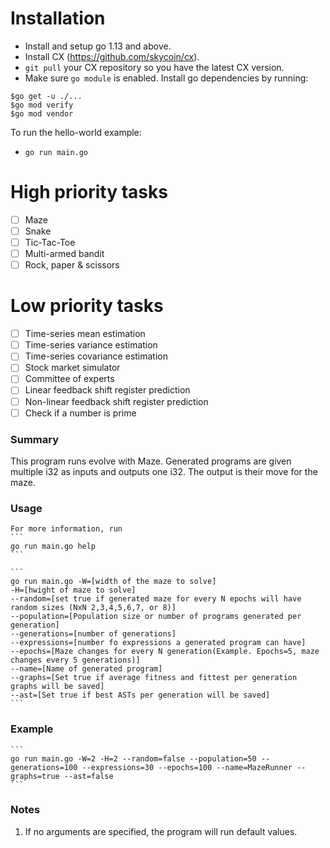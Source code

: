 # Installation

- Install and setup go 1.13 and above.
- Install CX (https://github.com/skycoin/cx).
- `git pull` your CX repository so you have the latest CX version.
- Make sure `go module` is enabled. Install go dependencies by running:
```
$go get -u ./...
$go mod verify 
$go mod vendor
```

To run the hello-world example:

- `go run main.go`

# High priority tasks
- [ ] Maze
- [ ] Snake
- [ ] Tic-Tac-Toe
- [ ] Multi-armed bandit
- [ ] Rock, paper & scissors

# Low priority tasks
- [ ] Time-series mean estimation
- [ ] Time-series variance estimation
- [ ] Time-series covariance estimation
- [ ] Stock market simulator
- [ ] Committee of experts
- [ ] Linear feedback shift register prediction
- [ ] Non-linear feedback shift register prediction
- [ ] Check if a number is prime

### Summary

This program runs evolve with Maze. Generated programs are given multiple i32 as inputs and outputs one i32. The output is their move for the maze. 

### Usage
    For more information, run
    ```
    go run main.go help 
    ```

    ```
    go run main.go -W=[width of the maze to solve] 
    -H=[hwight of maze to solve]  
    --random=[set true if generated maze for every N epochs will have random sizes (NxN 2,3,4,5,6,7, or 8)]
    --population=[Population size or number of programs generated per generation]
    --generations=[number of generations]
    --expressions=[number fo expressions a generated program can have]
    --epochs=[Maze changes for every N generation(Example. Epochs=5, maze changes every 5 generations)]
    --name=[Name of generated program]
    --graphs=[Set true if average fitness and fittest per generation graphs will be saved] 
    --ast=[Set true if best ASTs per generation will be saved]
    ```

    

### Example
    ```
    go run main.go -W=2 -H=2 --random=false --population=50 --generations=100 --expressions=30 --epochs=100 --name=MazeRunner --graphs=true --ast=false
    ```

### Notes
1. If no arguments are specified, the program will run default values.
